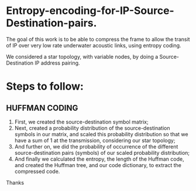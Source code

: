 # Entropy-encoding-for-IP-Source-Destination-pairs.


The goal of this work is to be able to compress the frame to allow the transit of IP over very low rate underwater acoustic links, using entropy coding.

We considered a star topology, with variable nodes, by doing a Source-Destination IP address pairing.

# Steps to follow:

## HUFFMAN CODING

1. First, we created the source-destination symbol matrix;
2. Next, created a probability distribution of the source-destination symbols in our matrix, and scaled this probability distribution so that we have a sum of 1 at the transmission, considering our star topology; 
3. And further on, we did the probability of occurrence of the different source-destination pairs (symbols) of our scaled probability distribution;
4. And finally we calculated the entropy, the length of the Huffman code, and created the Huffman tree, and our code dictionary, to extract the compressed code.

Thanks
       

